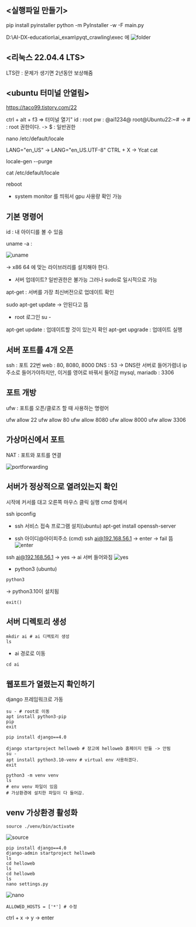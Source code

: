 ## <실행파일 만들기>
pip install pyinstaller
python -m PyInstaller -w -F main.py

D:\AI-DX-education\ai_exam\pyqt_crawling\exec 에
![folder](D:\AI-DX-education\ai_exam\pyqt_crawling\img\2024-05-09\folder.png)


## <리눅스 22.04.4 LTS>
LTS란 : 문제가 생기면 2년동안 보상해줌


## <ubuntu 터미널 안열림>
https://taco99.tistory.com/22

ctrl + alt + f3 => 터미널 열기"
id : root
pw : @ai1234@
root@Ubuntu22:~#
-> # : root 권한이다.
-> $ : 일반권한

nano /etc/default/locale

LANG="en_US" -> LANG="en_US.UTF-8"
CTRL + X -> Ycat cat

locale-gen --purge

cat /etc/default/locale

reboot

* system monitor 를 띄워서 gpu 사용량 확인 가능

## 기본 명령어
id : 내 아이디를 볼 수 있음

uname -a : 

![uname](D:\AI-DX-education\ai_exam\pyqt_crawling\img\2024-05-09\uname.png)

-> x86 64 에 맞는 라이브러리를 설치해야 한다.

* 서버 업데이트?
일반권한은 불가능 그러나 sudo로 일시적으로 가능

apt-get : 서버를 가장 최신버전으로 업데이트 확인

sudo apt-get update
-> 안된다고 뜸

* root 로그인
su -

apt-get update : 업데이트할 것이 있는지 확인
apt-get upgrade : 업데이트 실행


## 서버 포트를 4개 오픈
ssh : 포트 22번
web : 80, 8080, 8000
DNS : 53
-> DNS란 서버로 들어가렴녀 ip주소로 들어가야하지만, 이거를 영어로 바꿔서 들어감
mysql, mariadb : 3306


## 포트 개방
ufw : 포트를 오픈/클로즈 할 때 사용하는 명령어

ufw allow 22
ufw allow 80
ufw allow 8080
ufw allow 8000
ufw allow 3306


## 가상머신에서 포트 
NAT : 포트와 포트를 연결

![portforwarding](D:\AI-DX-education\ai_exam\pyqt_crawling\img\2024-05-09\portforwarding.png)


## 서버가 정상적으로 열려있는지 확인
시작에 커서를 대고 오른쪽 마우스 클릭
실행
cmd 창에서 

ssh
ipconfig

* ssh 서비스 접속 프로그램 설치(ubuntu)
apt-get install openssh-server

* ssh 아이디@아이피주소 (cmd)
ssh ai@192.168.56.1
-> enter
-> fail 뜸
![enter](D:\AI-DX-education\ai_exam\pyqt_crawling\img\2024-05-09\enter.png)

ssh ai@192.168.56.1
-> yes
-> ai 서버 들어와짐
![yes](D:\AI-DX-education\ai_exam\pyqt_crawling\img\2024-05-09\yes.png)

* python3 (ubuntu)
```
python3
```
-> python3.10이 설치됨

```
exit()
```


## 서버 디렉토리 생성
```
mkdir ai # ai 디렉토리 생성
ls
```

* ai 경로로 이동
```
cd ai
```

## 웹포트가 열렸는지 확인하기
django 프레임워크로 가동

```
su - # root로 이동
apt install python3-pip
pip
exit
```

```
pip install django==4.0
```

```
django startproject helloweb # 장고에 helloweb 홈페이지 만듦 -> 안됨
su -
apt install python3.10-venv # virtual env 사용하겠다.
exit
```

```
python3 -m venv venv
ls 
# env venv 파일이 있음
# 가상환경에 설치한 파일이 다 들어감. 
```


## venv 가상환경 활성화
```
source ./venv/bin/activate
```
![source](D:\AI-DX-education\ai_exam\pyqt_crawling\img\2024-05-09\source.png)

```
pip install django==4.0
django-admin startproject helloweb
ls
cd helloweb
ls
cd helloweb
ls
nano settings.py
```
![nano](D:\AI-DX-education\ai_exam\pyqt_crawling\img\2024-05-09\nano.png)

```
ALLOWED_HOSTS = ['*'] # 수정
```

ctrl + x -> y -> enter

![]()



